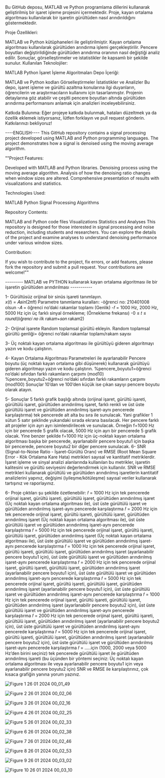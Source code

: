 
Bu GitHub deposu, MATLAB ve Python programlama dillerini kullanarak geliştirilmiş bir işaret işleme projesini içermektedir. Proje, kayan ortalama algoritması kullanılarak bir işaretin gürültüden nasıl arındırıldığını göstermektedir.

Proje Özellikleri:

MATLAB ve Python kütüphaneleri ile geliştirilmiştir.
Kayan ortalama algoritması kullanılarak gürültüden arındırma işlemi gerçekleştirilir.
Pencere boyutları değiştirildiğinde gürültüden arındırma oranının nasıl değiştiği analiz edilir.
Sonuçlar, görselleştirmeler ve istatistikler ile kapsamlı bir şekilde sunulur.
Kullanılan Teknolojiler:

MATLAB
Python
İşaret İşleme Algoritmaları
Depo İçeriği:

MATLAB ve Python kodları
Görselleştirmeler
İstatistikler ve Analizler
Bu depo, işaret işleme ve gürültü azaltma konularına ilgi duyanların, öğrencilerin ve araştırmacıların kullanımı için tasarlanmıştır. Projenin detaylarına göz atabilir ve çeşitli pencere boyutları altında gürültüden arındırma performansını anlamak için analizleri inceleyebilirsiniz.

Katkıda Bulunma:
Eğer projeye katkıda bulunmak, hataları düzeltmek ya da özellik eklemek istiyorsanız, lütfen forklayın ve pull request gönderin. Katkılarınızı bekliyoruz!

----ENGLISH----
This GitHub repository contains a signal processing project developed using MATLAB and Python programming languages. The project demonstrates how a signal is denoised using the moving average algorithm.

""Project Features:

Developed with MATLAB and Python libraries.
Denoising process using the moving average algorithm.
Analysis of how the denoising ratio changes when window sizes are altered.
Comprehensive presentation of results with visualizations and statistics.

Technologies Used:

MATLAB
Python
Signal Processing Algorithms

Repository Contents:

MATLAB and Python code files
Visualizations
Statistics and Analyses
This repository is designed for those interested in signal processing and noise reduction, including students and researchers. You can explore the details of the project and examine analyses to understand denoising performance under various window sizes.

Contribution:

If you wish to contribute to the project, fix errors, or add features, please fork the repository and submit a pull request. Your contributions are welcome!""


--------- MATLAB ve PYTHON kullanarak kayan ortalama algoritması ile bir işaretin gürültüden arındırılması -----------

1- Gürültüsüz orijinal bir sinüs işareti tanımlayın.  
𝑥(𝑡) = 𝐴𝑠𝑖𝑛(2𝜋𝑓𝑡) 
Parametre tanımlama kuralları: 
-öğrenci no: 210401008 olsun 
-𝐴 = öğrenci no’daki rakamlar toplamı (Genlik) 
-𝑓 = 1000 Hz, 2000 Hz, 5000 Hz için üç farklı sinyal örnekleme; (Örnekleme frekansı) 
-0 ≤ 𝑡 ≤ 𝑟𝑜𝑢𝑛𝑑(öğ𝑟𝑒𝑛𝑐𝑖 𝑛𝑜 𝑖𝑙𝑘 𝑟𝑎𝑘𝑎𝑚+𝑠𝑜𝑛 𝑟𝑎𝑘𝑎𝑚2) 

2- Orijinal işarete Random toplamsal gürültü ekleyin. 
Random toplamsal gürültü genliği= öğrenci no’daki rakamlar toplamı/rakam sayısı

3- Üç noktalı kayan ortalama algoritması ile gürültüyü gideren algoritmayı yazın ve kodu çalıştırın. 

4-  Kayan Ortalama Algoritması Parametreleri ile ayarlanabilir Pencere boyutu (üç noktalı kayan ortalama gibi düşünerek) kullanarak gürültüyü gideren algoritmayı yazın ve kodu çalıştırın.
%pencere_boyutu1=öğrenci no’daki sıfırdan farklı rakamların çarpımı (mod10) %pencere_boyutu2=öğrenci no’daki sıfırdan farklı rakamların çarpımı (mod100) Sonuçlar 10’dan ve 100’den küçük ise çıkan sayıyı pencere boyutu olarak atayın.

5- Sonuçlar 5 farklı grafik başlığı altında (orijinal işaret, gürültü işareti, gürültülü işaret, gürültüden arındırılmış işaret, farklı renkli ve üst üste gürültülü işaret ve gürültüden arındırılmış işaret-aynı pencerede karşılaştırma) 
tek pencerede alt alta bu sıra ile sunulacak. Yani grafikler 1 sütun 5 satır şeklinde yukarıdaki sırada ekrana basılacak. Her pencere farklı alt projeler için ayrı ayrı isimlendirilecek ve sunulacak.
Örneğin f=1000 Hz için bir pencerede 5 grafik olacak, 5000 Hz için ayrı bir pencerede 5 grafik olacak. Yine benzer şekilde f=1000 Hz için üç-noktalı kayan ortalama algoritması başka bir pencerede, ayarlanabilir pencere boyutu1 için başka bir pencerede, pencere boyutu2
bir diğer pencere sunulacak.  6- SNR (Signal-to-Noise Ratio - İşaret-Gürültü Oranı) ve RMSE (Root Mean Square Error - Kök Ortalama Kare Hata) metrikleri sayısal ve kantitatif metriklerdir. İşaret işleme ve sinyal analizi alanlarında kullanılan bu metrikler, 
işaretin kalitesini ve gürültü seviyesini değerlendirmek için kullanılır. SNR ve RMSE metrikleri kullanarak gürültülü ve gürültüden arındırılmış işaretlerin kantitatif analizlerini yapınız, değişimi (iyileşme/kötüleşme) sayısal veriler kullanarak tartışınız 
ve raporlayınız. 

6- Proje çıktıları şu şekilde özetlenebilir: 
𝑓 = 1000 Hz için tek pencerede orijinal işaret, gürültü işareti, gürültülü işaret, gürültüden arındırılmış işaret (Üç noktalı kayan ortalama algoritması ile), üst üste gürültülü işaret ve gürültüden arındırılmış işaret-aynı pencerede karşılaştırma 
𝑓 = 2000 Hz için tek pencerede orijinal işaret, gürültü işareti, gürültülü işaret, gürültüden arındırılmış işaret (Üç noktalı kayan ortalama algoritması ile), üst üste gürültülü işaret ve gürültüden arındırılmış işaret-aynı pencerede karşılaştırma 
𝑓 = 5000 Hz için tek pencerede orijinal işaret, gürültü işareti, gürültülü işaret, gürültüden arındırılmış işaret (Üç noktalı kayan ortalama algoritması ile), üst üste gürültülü işaret ve gürültüden arındırılmış işaret-aynı pencerede karşılaştırma 
𝑓 = 1000 Hz için tek pencerede orijinal işaret, gürültü işareti, gürültülü işaret, gürültüden arındırılmış işaret (ayarlanabilir pencere boyutu1 için), üst üste gürültülü işaret ve gürültüden arındırılmış işaret-aynı pencerede karşılaştırma 
𝑓 = 2000 Hz için tek pencerede orijinal işaret, gürültü işareti, gürültülü işaret, gürültüden arındırılmış işaret (ayarlanabilir pencere boyutu1 için), üst üste gürültülü işaret ve gürültüden arındırılmış işaret-aynı pencerede karşılaştırma 
𝑓 = 5000 Hz için tek pencerede orijinal işaret, gürültü işareti, gürültülü işaret, gürültüden arındırılmış işaret (ayarlanabilir pencere boyutu1 için), üst üste gürültülü işaret ve gürültüden arındırılmış işaret-aynı pencerede karşılaştırma 
𝑓 = 1000 Hz için tek pencerede orijinal işaret, gürültü işareti, gürültülü işaret, gürültüden arındırılmış işaret (ayarlanabilir pencere boyutu2 için), üst üste gürültülü işaret ve gürültüden arındırılmış işaret-aynı pencerede karşılaştırma 
𝑓 = 2000 Hz için tek pencerede orijinal işaret, gürültü işareti, gürültülü işaret, gürültüden arındırılmış işaret (ayarlanabilir pencere boyutu2 için), üst üste gürültülü işaret ve gürültüden arındırılmış işaret-aynı pencerede karşılaştırma 
𝑓 = 5000 Hz için tek pencerede orijinal işaret, gürültü işareti, gürültülü işaret, gürültüden arındırılmış işaret (ayarlanabilir pencere boyutu2 için), üst üste gürültülü işaret ve gürültüden arındırılmış işaret-aynı pencerede karşılaştırma 
𝑓 = …..için (1000, 2000 veya 5000 Hz’den birini seçiniz) tek pencerede gürültülü işaret ile gürültüden arındırılmış işareti (bu üçünden bir yöntemi seçiniz: Üç noktalı kayan ortalama algoritması ile veya ayarlanabilir pencere boyutu1 için veya
ayarlanabilir pencere boyutu2 için) SNR ve RMSE ile karşılaştırınız, çok kısaca grafiğin yanına yorum yazınız.



![Figure 1 26 01 2024 00_01_49](https://github.com/Bahayll/DigitalSignalProcessing/assets/120746431/28e57712-885e-430b-91a2-4e121d45f7ba)

![Figure 2 26 01 2024 00_02_06](https://github.com/Bahayll/DigitalSignalProcessing/assets/120746431/294b50c5-5996-4547-b078-0f6ca55f042a)

![Figure 3 26 01 2024 00_02_16](https://github.com/Bahayll/DigitalSignalProcessing/assets/120746431/7f5bc192-e551-4a2a-93c1-72a3b7c4313f)

![Figure 4 26 01 2024 00_02_25](https://github.com/Bahayll/DigitalSignalProcessing/assets/120746431/1317b02d-2f28-4516-bcde-47bcddcec8c3)

![Figure 5 26 01 2024 00_02_33](https://github.com/Bahayll/DigitalSignalProcessing/assets/120746431/d2912f5d-68f4-41ab-a17a-f9e4fd45c5b8)

![Figure 6 26 01 2024 00_02_38](https://github.com/Bahayll/DigitalSignalProcessing/assets/120746431/eed01482-2846-4a9b-96ab-576aa26397f4)

![Figure 7 26 01 2024 00_02_46](https://github.com/Bahayll/DigitalSignalProcessing/assets/120746431/8fe4aa56-0760-4b7a-a3e8-05311143ecd7)

![Figure 8 26 01 2024 00_02_53](https://github.com/Bahayll/DigitalSignalProcessing/assets/120746431/e76810c7-d91c-4c36-9825-5441c849b364)

![Figure 9 26 01 2024 00_03_02](https://github.com/Bahayll/DigitalSignalProcessing/assets/120746431/c387f131-ae4d-4c6d-9140-dd0a524ba8a9)

![Figure 10 26 01 2024 00_03_10](https://github.com/Bahayll/DigitalSignalProcessing/assets/120746431/0fb1515f-c555-4b1e-8f23-03cc6c44b3c8)










